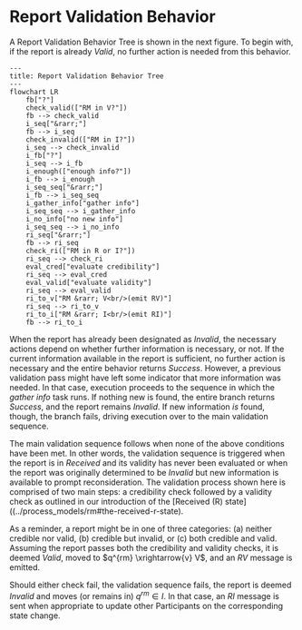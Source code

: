 # Report Validation Behavior

A Report Validation Behavior Tree is shown in the next figure. To begin with, if the report is already
*Valid*, no further action is needed from this behavior.

```mermaid
---
title: Report Validation Behavior Tree
---
flowchart LR
    fb["?"]
    check_valid(["RM in V?"])
    fb --> check_valid
    i_seq["&rarr;"]
    fb --> i_seq
    check_invalid(["RM in I?"])
    i_seq --> check_invalid
    i_fb["?"]
    i_seq --> i_fb
    i_enough(["enough info?"])
    i_fb --> i_enough
    i_seq_seq["&rarr;"]
    i_fb --> i_seq_seq
    i_gather_info["gather info"]
    i_seq_seq --> i_gather_info
    i_no_info["no new info"]
    i_seq_seq --> i_no_info
    ri_seq["&rarr;"]
    fb --> ri_seq
    check_ri(["RM in R or I?"])
    ri_seq --> check_ri
    eval_cred["evaluate credibility"]
    ri_seq --> eval_cred
    eval_valid["evaluate validity"]
    ri_seq --> eval_valid
    ri_to_v["RM &rarr; V<br/>(emit RV)"]
    ri_seq --> ri_to_v
    ri_to_i["RM &rarr; I<br/>(emit RI)"]
    fb --> ri_to_i
```

When the report has already been designated as *Invalid*, the necessary
actions depend on whether further information is necessary, or not. If
the current information available in the report is sufficient, no
further action is necessary and the entire behavior returns *Success*.
However, a previous validation pass might have left some indicator that
more information was needed. In that case, execution proceeds to the
sequence in which the *gather info* task runs. If nothing new is found,
the entire branch returns *Success*, and the report remains *Invalid*.
If new information *is* found, though, the branch fails, driving
execution over to the main validation sequence.

The main validation sequence follows when none of the above conditions
have been met. In other words, the validation sequence is triggered when
the report is in *Received* and its validity has never been evaluated or
when the report was originally determined to be *Invalid* but new
information is available to prompt reconsideration. The validation
process shown here is comprised of two main steps: a credibility check
followed by a validity check as outlined in our introduction of 
the [Received (R) state]((../process_models/rm#the-received-r-state).

As a reminder, a report might be in one of three categories: (a) neither
credible nor valid, (b) credible but invalid, or (c) both credible and
valid. Assuming the report passes both the credibility and validity
checks, it is deemed *Valid*, moved to $q^{rm} \xrightarrow{v} V$, and
an $RV$ message is emitted.

Should either check fail, the validation sequence fails, the report is
deemed *Invalid* and moves (or remains in) $q^{rm} \in I$. In that case,
an $RI$ message is sent when appropriate to update other Participants on
the corresponding state change.
